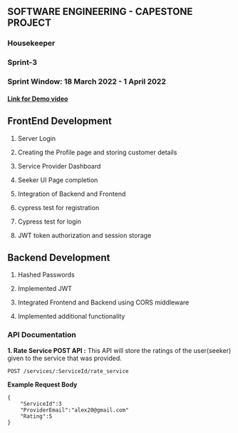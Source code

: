 ## SOFTWARE ENGINEERING - CAPESTONE PROJECT

<h3>Housekeeper</h3>

<h3>Sprint-3</h3>

<h3>Sprint Window: 18 March 2022 - 1 April 2022</h3>

#### [Link for Demo video](https://drive.google.com/file/d/1GKkM8iadspTaJr-3h-YUN5BQVMffEiOZ/view?usp=sharing)

<h2>FrontEnd Development</h2>

1. Server Login

2. Creating the Profile page and storing customer details

3. Service Provider Dashboard

4. Seeker UI Page completion

5. Integration of Backend and Frontend

6. cypress test for registration

7. Cypress test for login

8. JWT token authorization and session storage

<h2>Backend Development</h2> 

1. Hashed Passwords

2. Implemented JWT

3. Integrated Frontend and Backend using CORS middleware

4. Implemented additional functionality
### API Documentation

**1. Rate Service POST API :**
    This API will store the ratings of the user(seeker) given to the service that was provided.
```
POST /services/:ServiceId/rate_service
```
**Example Request Body**
```
{
    "ServiceId":3
    "ProviderEmail":"alex20@gmail.com"
    "Rating":5
}

